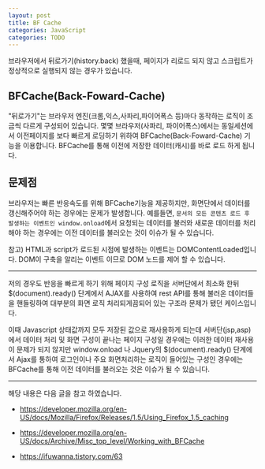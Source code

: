 ```yaml
---
layout: post
title: BF Cache
categories: JavaScript
categories: TODO
---
```



브라우저에서 뒤로가기(history.back) 했을때, 페이지가 리로드 되지 않고 스크립트가 정상적으로 실행되지 않는 경우가 있습니다.

## BFCache(Back-Foward-Cache)
"뒤로가기"는 브라우저 엔진(크롬,익스,사파리,파이어폭스 등)마다 동작하는 로직이 조금씩 다르게 구성되어 있습니다. 몇몇 브라우저(사파리, 파이어폭스)에서는 동일세션에서 이전페이지를 보다 빠르게 로딩하기 위하여 BFCache(Back-Foward-Cache) 기능을 이용합니다. BFCache를 통해 이전에 저장한 데이터(캐시)를 바로 로드 하게 됩니다.

## 문제점
브라우저는 빠른 반응속도를 위해 BFCache기능을 제공하지만, 화면단에서 데이터를 갱신해주어야 하는 경우에는 문제가 발생합니다. 예를들면,  `문서의 모든 콘텐츠 로드 후 발생하는 이벤트인 window.onload`에서 요청되는 데이터를 불러와 새로운 데이터를 처리해야 하는 경우에는 이전 데이터를 불러오는 것이 이슈가 될 수 있습니다.

참고) HTML과 script가 로드된 시점에 발생하는 이벤트는 DOMContentLoaded입니다. DOM이 구축을 알리는 이벤트 이므로 DOM 노드를 제어 할 수 있습니다.


----




저의 경우도 반응을 빠르게 하기 위해 페이지 구성 로직을 서버단에서 최소화 한뒤 $(document).ready() 단계에서 AJAX를 사용하여 rest API를 통해 불러온 데이터들을 핸들링하여 대부분의 화면 로직 처리되게끔되어 있는 구조라 문제가 됐던 케이스입니다.

이때 Javascript 상태값까지 모두 저장된 값으로 재사용하게 되는데 서버단(jsp,asp)에서 데이터 처리 및 화면 구성이 끝나는 페이지 구성일 경우에는 이러한 데이터 재사용이 문제가 되지 않지만 window.onload 나 Jquery의  $(document).ready() 단계에서 Ajax를 통하여 로그인이나 주요 화면처리하는 로직이 들어있는 구성인 경우에는 BFCache를 통해 이전 데이터를 불러오는 것은 이슈가 될 수 있습니다.



---

해당 내용은 다음 글을 참고 하였습니다.

- https://developer.mozilla.org/en-US/docs/Mozilla/Firefox/Releases/1.5/Using_Firefox_1.5_caching
- https://developer.mozilla.org/en-US/docs/Archive/Misc_top_level/Working_with_BFCache

- https://ifuwanna.tistory.com/63